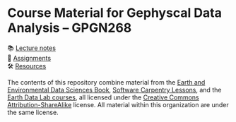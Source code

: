# Course Material for Gephyscal Data Analysis – GPGN268

📚 [Lecture notes](lecture-notes/)  
📝 [Assignments](assignments/)  
🛠️ [Resources](docs/)  

The contents of this repository combine material from the [Earth and Environmental Data Sciences Book](https://earth-env-data-science.github.io/intro.html), [Software Carpentry Lessons](https://software-carpentry.org/lessons/), and the [Earth Data Lab courses](https://www.earthdatascience.org/courses/), all licensed under the [Creative Commons Attribution-ShareAlike](https://creativecommons.org/licenses/by-sa/4.0/) license. All material within this organization are under the same license.
